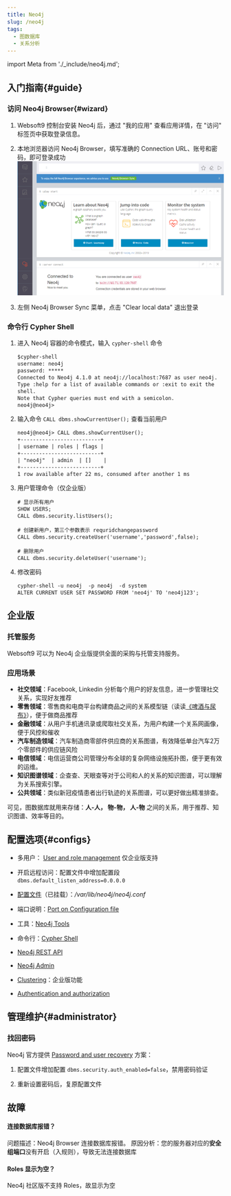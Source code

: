 ```yaml
---
title: Neo4j
slug: /neo4j
tags:
  - 图数据库
  - 关系分析
---
```


import Meta from './_include/neo4j.md';

<Meta name="meta" />

## 入门指南{#guide}

### 访问 Neo4j Browser{#wizard}

1. Websoft9 控制台安装 Neo4j 后，通过 "我的应用" 查看应用详情，在 "访问" 标签页中获取登录信息。  

2. 本地浏览器访问 Neo4j Browser，填写准确的 Connection URL、账号和密码，即可登录成功
   ![Neo4j 控制台](./assets/neo4j-ssui-websoft9.png)

3. 左侧 Neo4j Browser Sync 菜单，点击 "Clear local data" 退出登录

### 命令行 Cypher Shell

1. 进入 Neo4j 容器的命令模式，输入 `cypher-shell` 命令

   ```
   $cypher-shell
   username: neo4j
   password: *****
   Connected to Neo4j 4.1.0 at neo4j://localhost:7687 as user neo4j.
   Type :help for a list of available commands or :exit to exit the shell.
   Note that Cypher queries must end with a semicolon.
   neo4j@neo4j>
   ```

2. 输入命令 `CALL dbms.showCurrentUser();` 查看当前用户

   ```
   neo4j@neo4j> CALL dbms.showCurrentUser();
   +--------------------------+
   | username | roles | flags |
   +--------------------------+
   | "neo4j"  | admin  | []    |
   +--------------------------+
   1 row available after 22 ms, consumed after another 1 ms
   ```

3. 用户管理命令（仅企业版）
    ```
    # 显示所有用户
    SHOW USERS;
    CALL dbms.security.listUsers();

    # 创建新用户，第三个参数表示 requridchangepassword 
    CALL dbms.security.createUser('username','password',false);

    # 删除用户
    CALL dbms.security.deleteUser('username');   
    ```

4. 修改密码
   ```
   cypher-shell -u neo4j  -p neo4j  -d system
   ALTER CURRENT USER SET PASSWORD FROM 'neo4j' TO 'neo4j123';
   ```

## 企业版

### 托管服务

Websoft9 可以为 Neo4j 企业版提供全面的采购与托管支持服务。

### 应用场景

* **社交领域**：Facebook, Linkedin 分析每个用户的好友信息，进一步管理社交关系，实现好友推荐
* **零售领域**：零售商和电商平台构建商品之间的关系模型链（读读[《啤酒与尿布》](https://book.douban.com/subject/3283973/)），便于做商品推荐
* **金融领域**：从用户手机通讯录或爬取社交关系，为用户构建一个关系网画像，便于风控和催收
* **汽车制造领域**：汽车制造商零部件供应商的关系图谱，有效降低单台汽车2万个零部件的供应链风险
* **电信领域**：电信运营商公司管理分布全球的复杂网络设施拓扑图，便于更有效的运维。  
* **知识图谱领域**：企查查、天眼查等对于公司和人的关系的知识图谱，可以理解为关系搜索引擎。
* **公共领域**：类似新冠疫情患者出行轨迹的关系图谱，可以更好做出精准排查。

可见，图数据库就用来存储：**人-人， 物-物， 人-物** 之间的关系，用于推荐、知识图谱、效率等目的。  

## 配置选项{#configs}

- 多用户： [User and role management](https://neo4j.com/docs/cypher-manual/current/administration/security/users-and-roles/#administration-security-users) 仅企业版支持

- 开启远程访问：配置文件中增加配置段 `dbms.default_listen_address=0.0.0.0`

- [配置文件](https://neo4j.com/docs/operations-manual/current/configuration)（已挂载）：*/var/lib/neo4j/neo4j.conf*

- 端口说明：[Port on Configuration file](https://neo4j.com/docs/operations-manual/current/configuration/ports/)

- 工具：[Neo4j Tools](https://neo4j.com/docs/operations-manual/current/tools/)

- 命令行：[Cypher Shell](https://neo4j.com/docs/operations-manual/current/tools/cypher-shell/)

- [Neo4j REST API](https://neo4j.com/docs/rest-docs/current/)

- [Neo4j Admin](https://neo4j.com/docs/operations-manual/current/tools/neo4j-admin/)

- [Clustering](https://neo4j.com/docs/operations-manual/current/clustering/)：企业版功能

- [Authentication and authorization](https://neo4j.com/docs/operations-manual/current/authentication-authorization/)

## 管理维护{#administrator}


### 找回密码

Neo4j 官方提供 [Password and user recovery](https://neo4j.com/docs/operations-manual/current/configuration/password-and-user-recovery/) 方案：

1. 配置文件增加配置 `dbms.security.auth_enabled=false`，禁用密码验证

2. 重新设置密码后，复原配置文件 


## 故障

#### 连接数据库报错？ 

问题描述：Neo4j Browser 连接数据库报错。
原因分析：您的服务器对应的**安全组端口**没有开启（入规则），导致无法连接数据库  

#### Roles 显示为空？

Neo4j 社区版不支持 Roles，故显示为空